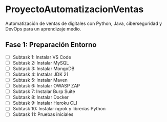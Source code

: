 # ProyectoAutomatizacionVentas
Automatización de ventas de digitales con Python, Java, ciberseguridad y DevOps para un aprendizaje medio.

## Fase 1: Preparación Entorno
- [ ] Subtask 1: Instalar VS Code
- [ ] Subtask 2: Instalar MySQL
- [ ] Subtask 3: Instalar MongoDB
- [ ] Subtask 4: Instalar JDK 21
- [ ] Subtask 5: Instalar Maven
- [ ] Subtask 6: Instalar OWASP ZAP
- [ ] Subtask 7: Instalar Burp Suite
- [ ] Subtask 8: Instalar Docker
- [ ] Subtask 9: Instalar Heroku CLI
- [ ] Subtask 10: Instalar ngrok y librerías Python
- [ ] Subtask 11: Pruebas iniciales

